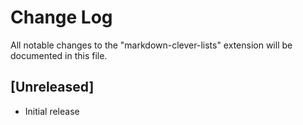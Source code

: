 # Change Log

All notable changes to the "markdown-clever-lists" extension will be documented in this file.

## [Unreleased]

- Initial release